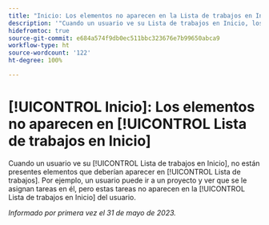 ```yaml
---
title: "Inicio: Los elementos no aparecen en la Lista de trabajos en Inicio"
description: '"Cuando un usuario ve su Lista de trabajos en Inicio, los elementos que deberían aparecer en la Lista de trabajos no están presentes. Por ejemplo, un usuario puede ir a un proyecto y ver que se le asignan tareas en el proyecto, pero estas tareas no aparecen en la Lista de trabajos en Inicio del usuario".'
hidefromtoc: true
source-git-commit: e684a574f9db0ec511bbc323676e7b99650abca9
workflow-type: ht
source-wordcount: '122'
ht-degree: 100%

---
```



# [!UICONTROL Inicio]: Los elementos no aparecen en [!UICONTROL Lista de trabajos en Inicio]

Cuando un usuario ve su [!UICONTROL Lista de trabajos en Inicio], no están presentes elementos que deberían aparecer en [!UICONTROL Lista de trabajos]. Por ejemplo, un usuario puede ir a un proyecto y ver que se le asignan tareas en él, pero estas tareas no aparecen en la [!UICONTROL Lista de trabajos en Inicio] del usuario.

_Informado por primera vez el 31 de mayo de 2023._

